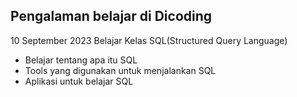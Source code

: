 Pengalaman belajar di Dicoding
--
10 September 2023
Belajar Kelas SQL(Structured Query Language)
- Belajar tentang apa itu SQL
- Tools yang digunakan untuk menjalankan SQL
- Aplikasi untuk belajar SQL
